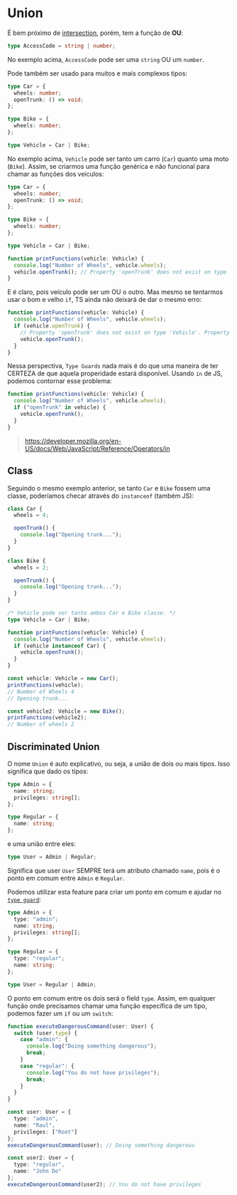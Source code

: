 # Union

É bem próximo de [intersection](docs/development/typescript/advanced/intersection.md), porém, tem a função de **OU**:

```ts
type AccessCode = string | number;
```

No exemplo acima, `AccessCode` pode ser uma `string` OU um `number`.

Pode também ser usado para muitos e mais complexos tipos:

```ts
type Car = {
  wheels: number;
  openTrunk: () => void;
};

type Bike = {
  wheels: number;
};

type Vehicle = Car | Bike;
```

No exemplo acima, `Vehicle` pode ser tanto um carro (`Car`) quanto uma moto (`Bike`). Assim, se criarmos uma função genérica e não funcional para chamar as funções dos veículos:

```ts
type Car = {
  wheels: number;
  openTrunk: () => void;
};

type Bike = {
  wheels: number;
};

type Vehicle = Car | Bike;

function printFunctions(vehicle: Vehicle) {
  console.log("Number of Wheels", vehicle.wheels);
  vehicle.openTrunk(); // Property 'openTrunk' does not exist on type 'Vehicle'. Property 'openTrunk' does not exist on type 'Bike' (2339)
}
```

E é claro, pois veículo pode ser um OU o outro. Mas mesmo se tentarmos usar o bom e velho `if`, TS ainda não deixará de dar o mesmo erro:

```ts
function printFunctions(vehicle: Vehicle) {
  console.log("Number of Wheels", vehicle.wheels);
  if (vehicle.openTrunk) {
    // Property 'openTrunk' does not exist on type 'Vehicle'. Property 'openTrunk' does not exist on type 'Bike' (2339)
    vehicle.openTrunk();
  }
}
```

Nessa perspectiva, `Type Guards` nada mais é do que uma maneira de ter CERTEZA de que aquela properidade estará disponível. Usando `in` de JS, podemos contornar esse problema:

```ts
function printFunctions(vehicle: Vehicle) {
  console.log("Number of Wheels", vehicle.wheels);
  if ("openTrunk" in vehicle) {
    vehicle.openTrunk();
  }
}
```

> https://developer.mozilla.org/en-US/docs/Web/JavaScript/Reference/Operators/in

## Class

Seguindo o mesmo exemplo anterior, se tanto `Car` e `Bike` fossem uma classe, poderíamos checar através do `instanceof` (também JS):

```ts
class Car {
  wheels = 4;

  openTrunk() {
    console.log("Opening trunk...");
  }
}

class Bike {
  wheels = 2;

  openTrunk() {
    console.log("Opening trunk...");
  }
}

/* Vehicle pode ser tanto ambos Car e Bike classe. */
type Vehicle = Car | Bike;

function printFunctions(vehicle: Vehicle) {
  console.log("Number of Wheels", vehicle.wheels);
  if (vehicle instanceof Car) {
    vehicle.openTrunk();
  }
}

const vehicle: Vehicle = new Car();
printFunctions(vehicle);
// Number of Wheels 4
// Opening trunk...

const vehicle2: Vehicle = new Bike();
printFunctions(vehicle2);
// Number of wheels 2
```

## Discriminated Union

O nome `Union` é auto explicativo, ou seja, a união de dois ou mais tipos. Isso significa que dado os tipos:

```ts
type Admin = {
  name: string;
  privileges: string[];
};

type Regular = {
  name: string;
};
```

e uma união entre eles:

```ts
type User = Admin | Regular;
```

Significa que user `User` SEMPRE terá um atributo chamado `name`, pois é o ponto em comum entre `Admin` e `Regular`.

Podemos utilizar esta feature para criar um ponto em comum e ajudar no [`type guard`](docs/development/typescript/advanced/type-guard):

```ts
type Admin = {
  type: "admin";
  name: string;
  privileges: string[];
};

type Regular = {
  type: "regular";
  name: string;
};

type User = Regular | Admin;
```

O ponto em comum entre os dois será o field `type`. Assim, em qualquer função onde precisamos chamar uma função específica de um tipo, podemos fazer um `if` ou um `switch`:

```ts
function executeDangerousCommand(user: User) {
  switch (user.type) {
    case "admin": {
      console.log("Doing something dangerous");
      break;
    }
    case "regular": {
      console.log("You do not have privileges");
      break;
    }
  }
}

const user: User = {
  type: "admin",
  name: "Raul",
  privileges: ["Root"]
};
executeDangerousCommand(user); // Doing something dangerous

const user2: User = {
  type: "regular",
  name: "John Do"
};
executeDangerousCommand(user2); // You do not have privileges
```
